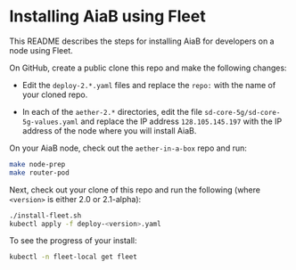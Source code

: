 # Installing AiaB using Fleet

This README describes the steps for installing AiaB for developers on a node using Fleet.

On GitHub, create a public clone this repo and make the following changes:

* Edit the `deploy-2.*.yaml` files and replace the `repo:` with the name of your cloned repo.

* In each of the `aether-2.*` directories, edit the file `sd-core-5g/sd-core-5g-values.yaml`
  and replace the IP address `128.105.145.197` with the IP address of the node where you will
  install AiaB.

On your AiaB node, check out the `aether-in-a-box` repo and run:

```bash
make node-prep
make router-pod
```

Next, check out your clone of this repo and run the following (where `<version>` is either 2.0
or 2.1-alpha):

```bash
./install-fleet.sh
kubectl apply -f deploy-<version>.yaml
```

To see the progress of your install:

```bash
kubectl -n fleet-local get fleet
```

